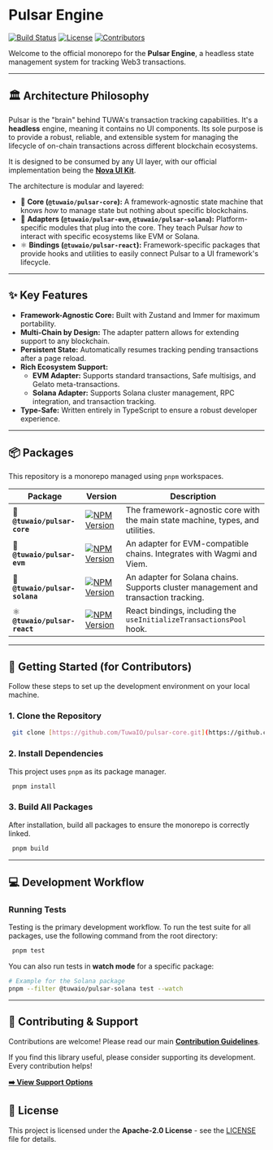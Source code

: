 # Pulsar Engine

[![Build Status](https://img.shields.io/github/actions/workflow/status/TuwaIO/pulsar-core/release.yml?branch=main)](https://github.com/TuwaIO/pulsar-core/actions)
[![License](https://img.shields.io/npm/l/@tuwaio/pulsar-core.svg)](./LICENSE)
[![Contributors](https://img.shields.io/github/contributors/TuwaIO/pulsar-core)](https://github.com/TuwaIO/pulsar-core/graphs/contributors)

Welcome to the official monorepo for the **Pulsar Engine**, a headless state management system for tracking Web3 transactions.

---

## 🏛️ Architecture Philosophy

Pulsar is the "brain" behind TUWA's transaction tracking capabilities. It's a **headless** engine, meaning it contains no UI components. Its sole purpose is to provide a robust, reliable, and extensible system for managing the lifecycle of on-chain transactions across different blockchain ecosystems.

It is designed to be consumed by any UI layer, with our official implementation being the **[Nova UI Kit](https://github.com/TuwaIO/nova-uikit)**.

The architecture is modular and layered:

- 🧠 **Core (`@tuwaio/pulsar-core`):** A framework-agnostic state machine that knows _how_ to manage state but nothing about specific blockchains.
- 🔌 **Adapters (`@tuwaio/pulsar-evm`, `@tuwaio/pulsar-solana`):** Platform-specific modules that plug into the core. They teach Pulsar _how_ to interact with specific ecosystems like EVM or Solana.
- ⚛️ **Bindings (`@tuwaio/pulsar-react`):** Framework-specific packages that provide hooks and utilities to easily connect Pulsar to a UI framework's lifecycle.

---

## ✨ Key Features

- **Framework-Agnostic Core:** Built with Zustand and Immer for maximum portability.
- **Multi-Chain by Design:** The adapter pattern allows for extending support to any blockchain.
- **Persistent State:** Automatically resumes tracking pending transactions after a page reload.
- **Rich Ecosystem Support:**
  - **EVM Adapter:** Supports standard transactions, Safe multisigs, and Gelato meta-transactions.
  - **Solana Adapter:** Supports Solana cluster management, RPC integration, and transaction tracking.
- **Type-Safe:** Written entirely in TypeScript to ensure a robust developer experience.

---

## 📦 Packages

This repository is a monorepo managed using `pnpm` workspaces.

| Package                          | Version                                                                                                                         | Description                                                                     |
| -------------------------------- | ------------------------------------------------------------------------------------------------------------------------------- | ------------------------------------------------------------------------------- |
| 🧠 **`@tuwaio/pulsar-core`**     | [![NPM Version](https://img.shields.io/npm/v/@tuwaio/pulsar-core.svg)](https://www.npmjs.com/package/@tuwaio/pulsar-core)       | The framework-agnostic core with the main state machine, types, and utilities.  |
| 🔌 **`@tuwaio/pulsar-evm`**      | [![NPM Version](https://img.shields.io/npm/v/@tuwaio/pulsar-evm.svg)](https://www.npmjs.com/package/@tuwaio/pulsar-evm)         | An adapter for EVM-compatible chains. Integrates with Wagmi and Viem.           |
| 🔌 **`@tuwaio/pulsar-solana`**   | [![NPM Version](https://img.shields.io/npm/v/@tuwaio/pulsar-solana.svg)](https://www.npmjs.com/package/@tuwaio/pulsar-solana)   | An adapter for Solana chains. Supports cluster management and transaction tracking. |
| ⚛️ **`@tuwaio/pulsar-react`**    | [![NPM Version](https://img.shields.io/npm/v/@tuwaio/pulsar-react.svg)](https://www.npmjs.com/package/@tuwaio/pulsar-react)     | React bindings, including the `useInitializeTransactionsPool` hook.             |

---

## 🚀 Getting Started (for Contributors)

Follow these steps to set up the development environment on your local machine.

### 1. Clone the Repository
```bash
 git clone [https://github.com/TuwaIO/pulsar-core.git](https://github.com/TuwaIO/pulsar-core.git) cd pulsar-core
``` 

### 2. Install Dependencies

This project uses `pnpm` as its package manager.
```bash 
 pnpm install
``` 

### 3. Build All Packages

After installation, build all packages to ensure the monorepo is correctly linked.
```bash
 pnpm build
``` 

---

## 💻 Development Workflow

### Running Tests

Testing is the primary development workflow. To run the test suite for all packages, use the following command from the root directory:
```bash
 pnpm test
``` 

You can also run tests in **watch mode** for a specific package:
```bash
# Example for the Solana package
pnpm --filter @tuwaio/pulsar-solana test --watch
``` 

---

## 🤝 Contributing & Support

Contributions are welcome! Please read our main **[Contribution Guidelines](https://github.com/TuwaIO/workflows/blob/main/CONTRIBUTING.md)**.

If you find this library useful, please consider supporting its development. Every contribution helps!

[**➡️ View Support Options**](https://github.com/TuwaIO/workflows/blob/main/Donation.md)

## 📄 License

This project is licensed under the **Apache-2.0 License** - see the [LICENSE](./LICENSE) file for details.
